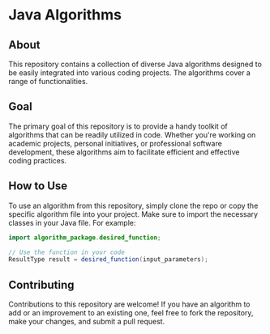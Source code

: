 # Java Algorithms

## About
This repository contains a collection of diverse Java algorithms designed to be easily integrated into various coding projects. The algorithms cover a range of functionalities.

## Goal
The primary goal of this repository is to provide a handy toolkit of algorithms that can be readily utilized in code. Whether you're working on academic projects, personal initiatives, or professional software development, these algorithms aim to facilitate efficient and effective coding practices.

## How to Use
To use an algorithm from this repository, simply clone the repo or copy the specific algorithm file into your project. Make sure to import the necessary classes in your Java file. For example:

```java
import algorithm_package.desired_function;

// Use the function in your code
ResultType result = desired_function(input_parameters);
```
## Contributing
Contributions to this repository are welcome! If you have an algorithm to add or an improvement to an existing one, feel free to fork the repository, make your changes, and submit a pull request.
